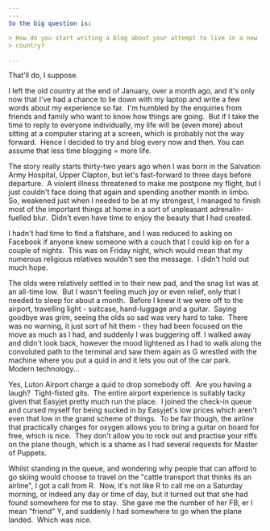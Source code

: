 ```yaml
---
---
So the big question is:

> How do you start writing a blog about your attempt to live in a new
> country?

...
```


That'll do, I suppose.

I left the old country at the end of January, over a month ago, and it's
only now that I've had a chance to lie down with my laptop and write a
few words about my experience so far.  I'm humbled by the enquiries from
friends and family who want to know how things are going.  But if I take
the time to reply to everyone individually, my life will be (even more)
about sitting at a computer staring at a screen, which is probably not
the way forward.  Hence I decided to try and blog every now and then.
You can assume that less time blogging = more life.

The story really starts thirty-two years ago when I was born in the
Salvation Army Hospital, Upper Clapton, but let's fast-forward to three
days before departure.  A violent illness threatened to make me postpone
my flight, but I just couldn't face doing that again and spending
another month in limbo.  So, weakened just when I needed to be at my
strongest, I managed to finish most of the important things at home in a
sort of unpleasant adrenalin-fuelled blur.  Didn't even have time to
enjoy the beauty that I had created.

I hadn't had time to find a flatshare, and I was reduced to asking on
Facebook if anyone knew someone with a couch that I could kip on for a
couple of nights.  This was on Friday night, which would mean that my
numerous religious relatives wouldn't see the message.  I didn't hold
out much hope.

The olds were relatively settled in to their new pad, and the snag list
was at an all-time low.  But I wasn't feeling much joy or even relief,
only that I needed to sleep for about a month.  Before I knew it we were
off to the airport, travelling light - suitcase, hand-luggage and a
guitar.  Saying  goodbye was grim, seeing the olds so sad was very hard
to take.  There was no warning, it just sort of hit them - they had been
focused on the move as much as I had, and suddenly I was buggering off.
I walked away and didn't look back, however the mood lightened as I had
to walk along the convoluted path to the terminal and saw them again as
G wrestled with the machine where you put a quid in and it lets you out
of the car park.   Modern technology...

Yes, Luton Airport charge a quid to drop somebody off.  <Extras>Are you
having a laugh?</Extras>  Tight-fisted gits.  The entire airport
experience is suitably tacky given that Easyjet pretty much run the
place.  I joined the check-in queue and cursed myself for being sucked
in by Easyjet's low prices which aren't even that low in the grand
scheme of things.  To be fair though, the airline that practically
charges for oxygen allows you to bring a guitar on board for free, which
is nice.  They don't allow you to rock out and practise your riffs on
the plane though, which is a shame as I had several requests for Master
of Puppets.

Whilst standing in the queue, and wondering why people that can afford
to go skiing would choose to travel on the "cattle transport that thinks
its an airline", I got a call from R.  Now, it's not like R to call me
on a Saturday morning, or indeed any day or time of day, but it turned
out that she had found somewhere for me to stay.  She gave me the number
of her FB, er I mean "friend" Y, and suddenly I had somewhere to go when
the plane landed.  Which was nice.
